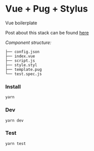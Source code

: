 # Vue + Pug + Stylus
Vue boilerplate

Post about this stack can be found [here](https://medium.com/@wesselvanderpal/vue-components-with-pug-and-stylus-556508b74c96)

*Component structure:*

```
├── config.json
├── index.vue
├── script.js
├── style.styl
├── template.pug
└── test.spec.js
```

### Install

`yarn`

### Dev

`yarn dev`

### Test

`yarn test`

